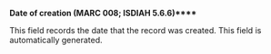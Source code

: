 **Date of creation (MARC 008; ISDIAH 5.6.6)****&nbsp;**

This field records the date that the record was created.&nbsp;This field is automatically generated.